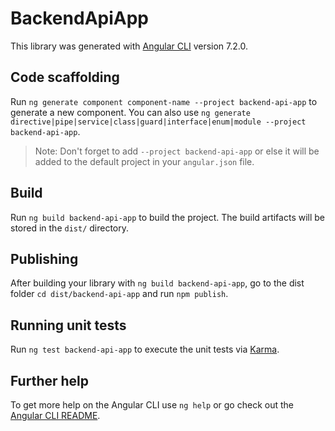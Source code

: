 # BackendApiApp

This library was generated with [Angular CLI](https://github.com/angular/angular-cli) version 7.2.0.

## Code scaffolding

Run `ng generate component component-name --project backend-api-app` to generate a new component. You can also use `ng generate directive|pipe|service|class|guard|interface|enum|module --project backend-api-app`.

> Note: Don't forget to add `--project backend-api-app` or else it will be added to the default project in your `angular.json` file.

## Build

Run `ng build backend-api-app` to build the project. The build artifacts will be stored in the `dist/` directory.

## Publishing

After building your library with `ng build backend-api-app`, go to the dist folder `cd dist/backend-api-app` and run `npm publish`.

## Running unit tests

Run `ng test backend-api-app` to execute the unit tests via [Karma](https://karma-runner.github.io).

## Further help

To get more help on the Angular CLI use `ng help` or go check out the [Angular CLI README](https://github.com/angular/angular-cli/blob/master/README.md).
